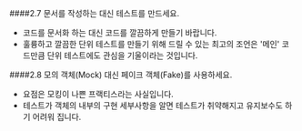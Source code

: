 ####2.7 문서를 작성하는 대신 테스트를 만드세요.

* 코드를 문서화 하는 대신 코드를 깔끔하게 만들기 바랍니다.
* 훌륭하고 깔끔한 단위 테스트를 만들기 위해 드릴 수 있는 최고의 조언은 '메인' 코드만큼 단위 테스트에도 관심을 기울이라는 것입니다.

####2.8 모의 객체(Mock) 대신 페이크 객체(Fake)를 사용하세요.
* 요점은 모킹이 나쁜 프랙티스라는 사실입니다.
* 테스트가 객체의 내부의 구현 세부사항을 알면 테스트가 취약해지고 유지보수도 하기 어려워 집니다.